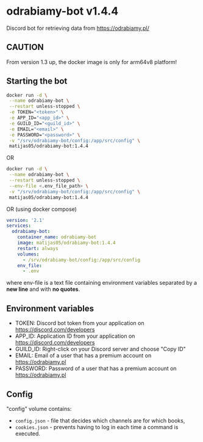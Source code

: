 # odrabiamy-bot v1.4.4

Discord bot for retrieving data from <https://odrabiamy.pl/>

## CAUTION

From version 1.3 up, the docker image is only for arm64v8 platform!

## Starting the bot

```bash
docker run -d \
 --name odrabiamy-bot \
 --restart unless-stopped \
 -e TOKEN="<token>" \
 -e APP_ID="<app_id>" \
 -e GUILD_ID="<guild_id>" \
 -e EMAIL="<email>" \
 -e PASSWORD="<password>" \
 -v "/srv/odrabiamy-bot/config:/app/src/config" \
 matijas05/odrabiamy-bot:1.4.4
```

OR

```bash
docker run -d \
 --name odrabiamy-bot \
 --restart unless-stopped \
 --env-file <.env_file_path> \
 -v "/srv/odrabiamy-bot/config:/app/src/config" \
 matijas05/odrabiamy-bot:1.4.4
```

OR (using docker compose)

```yaml
version: '2.1'
services:
  odrabiamy-bot:
    container_name: odrabiamy-bot
    image: matijas05/odrabiamy-bot:1.4.4
    restart: always
    volumes:
      - /srv/odrabiamy-bot/config:/app/src/config
    env_file:
      - .env
```

where env-file is a text file containing environment variables separated by a **new line** and with **no quotes**.

## Environment variables

- TOKEN: Discord bot token from your application on <https://discord.com/developers>
- APP_ID: Application ID from your application on <https://discord.com/developers>
- GUILD_ID: Right-click on your Discord server and choose "Copy ID"
- EMAIL: Email of a user that has a premium account on <https://odrabiamy.pl>
- PASSWORD: Password of a user that has a premium account on <https://odrabiamy.pl>

## Config

"config" volume contains:

- `config.json` - file that decides which channels are for which books,
- `cookies.json` - prevents having to log in each time a command is executed.
